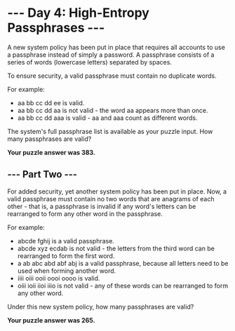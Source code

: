 # --- Day 4: High-Entropy Passphrases ---

A new system policy has been put in place that requires all accounts to use a passphrase instead of simply a password. A passphrase consists of a series of words (lowercase letters) separated by spaces.

To ensure security, a valid passphrase must contain no duplicate words.

For example:

  * aa bb cc dd ee is valid.
  * aa bb cc dd aa is not valid - the word aa appears more than once.
  * aa bb cc dd aaa is valid - aa and aaa count as different words.

The system's full passphrase list is available as your puzzle input. How many passphrases are valid?

**Your puzzle answer was 383.**

## --- Part Two ---

For added security, yet another system policy has been put in place. Now, a valid passphrase must contain no two words that are anagrams of each other - that is, a passphrase is invalid if any word's letters can be rearranged to form any other word in the passphrase.

For example:

  *  abcde fghij is a valid passphrase.
  *  abcde xyz ecdab is not valid - the letters from the third word can be rearranged to form the first word.
  *  a ab abc abd abf abj is a valid passphrase, because all letters need to be used when forming another word.
  *  iiii oiii ooii oooi oooo is valid.
  *  oiii ioii iioi iiio is not valid - any of these words can be rearranged to form any other word.

Under this new system policy, how many passphrases are valid?

**Your puzzle answer was 265.**
